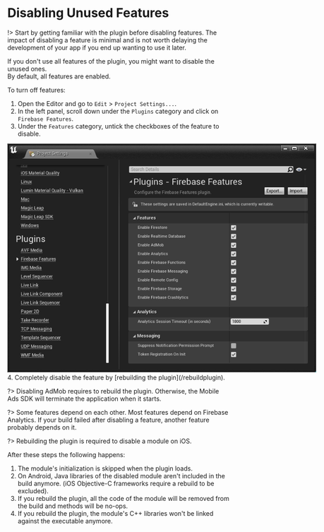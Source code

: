 # Disabling Unused Features

!> Start by getting familiar with the plugin before disabling features. The impact of disabling a feature is minimal and is not worth delaying the development of your app if you end up wanting to use it later.

If you don't use all features of the plugin, you might want to disable the unused ones.  
By default, all features are enabled.

To turn off features:
1. Open the Editor and go to `Edit` > `Project Settings...`.
2. In the left panel, scroll down under the `Plugins` category and click on `Firebase Features`.
3. Under the `Features` category, untick the checkboxes of the feature to disable.
<div class="centered">
  <img src="./_images/EnableFeatures.png" style="max-width:700px"/>  
</div>
4. Completely disable the feature by [rebuilding the plugin](/rebuildplugin).

?> Disabling AdMob requires to rebuild the plugin. Otherwise, the Mobile Ads SDK will terminate the application when it starts.

?> Some features depend on each other. Most features depend on Firebase Analytics. If your build failed after disabling a feature, another feature probably depends on it.

?> Rebuilding the plugin is required to disable a module on iOS.

After these steps the following happens:
1. The module's initialization is skipped when the plugin loads.
2. On Android, Java libraries of the disabled module aren't included in the build anymore. (iOS Objective-C frameworks require a rebuild to be excluded).
3. If you rebuild the plugin, all the code of the module will be removed from the build and methods will be no-ops.
4. If you rebuild the plugin, the module's C++ libraries won't be linked against the executable anymore.
